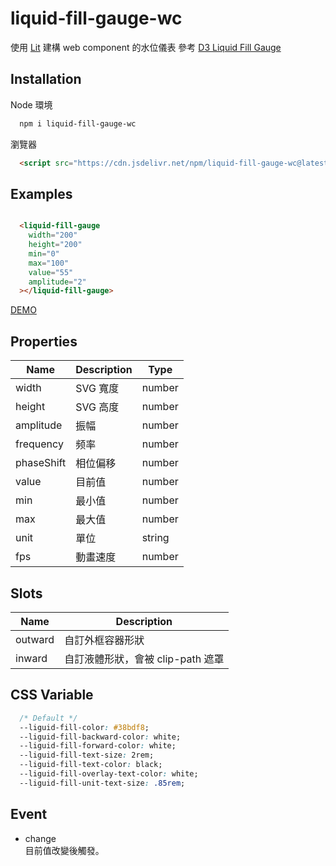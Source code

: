 # liquid-fill-gauge-wc

使用 [Lit](https://lit.dev/) 建構 web component 的水位儀表
參考 [D3 Liquid Fill Gauge](https://gist.github.com/brattonc/5e5ce9beee483220e2f6)

## Installation

Node 環境

```bash
  npm i liquid-fill-gauge-wc
```

瀏覽器

```html
  <script src="https://cdn.jsdelivr.net/npm/liquid-fill-gauge-wc@latest/dist/liquidFillGauge.min.js"></script>
```

## Examples

```html

  <liquid-fill-gauge
    width="200"
    height="200"
    min="0"
    max="100"
    value="55"
    amplitude="2"
  ></liquid-fill-gauge>

```

[DEMO](https://codepen.io/erichuang80s/pen/jOdxXxK?editors=1010)

## Properties

| Name       | Description | Type   |
| ---------- | ----------- | ------ |
| width      | SVG 寬度    | number |
| height     | SVG 高度    | number |
| amplitude  | 振幅        | number |
| frequency  | 频率        | number |
| phaseShift | 相位偏移    | number |
| value      | 目前值      | number |
| min        | 最小值      | number |
| max        | 最大值      | number |
| unit       | 單位        | string |
| fps        | 動畫速度    | number |

## Slots

| Name    | Description                       |
| ------- | --------------------------------- |
| outward | 自訂外框容器形狀                  |
| inward  | 自訂液體形狀，會被 clip-path 遮罩 |

## CSS Variable

```css
  /* Default */
  --liguid-fill-color: #38bdf8;
  --liguid-fill-backward-color: white;
  --liguid-fill-forward-color: white;
  --liguid-fill-text-size: 2rem;
  --liguid-fill-text-color: black;
  --liguid-fill-overlay-text-color: white;
  --liguid-fill-unit-text-size: .85rem;
```

## Event

* change\
目前值改變後觸發。
